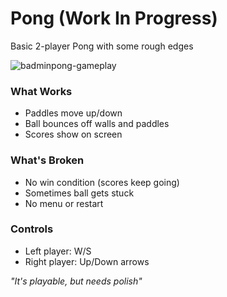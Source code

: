 # Pong (Work In Progress)
Basic 2-player Pong with some rough edges

![badminpong-gameplay](https://github.com/user-attachments/assets/5ea3dd7f-ba6f-4485-b604-82c9e51e259e)

### What Works
- Paddles move up/down
- Ball bounces off walls and paddles
- Scores show on screen

### What's Broken
- No win condition (scores keep going)
- Sometimes ball gets stuck
- No menu or restart

### Controls
- Left player: W/S
- Right player: Up/Down arrows

*"It's playable, but needs polish"*
